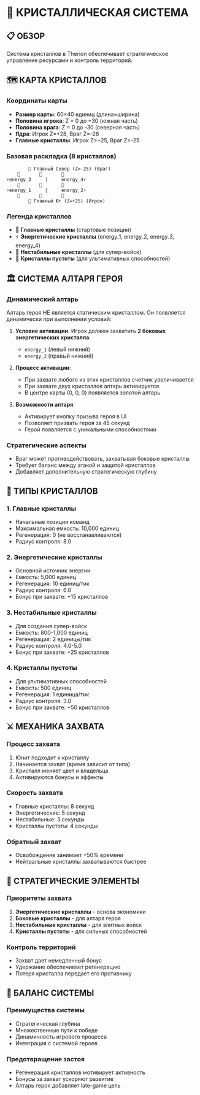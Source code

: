 # 💎 КРИСТАЛЛИЧЕСКАЯ СИСТЕМА

## 📋 **ОБЗОР**
Система кристаллов в Therion обеспечивает стратегическое управление ресурсами и контроль территорий.

## 🗺️ **КАРТА КРИСТАЛЛОВ**

### **Координаты карты**
- **Размер карты**: 60×40 единиц (длина×ширина)
- **Половина игрока**: Z = 0 до +30 (южная часть)
- **Половина врага**: Z = 0 до -30 (северная часть)  
- **Ядра**: Игрок Z=+28, Враг Z=-28
- **Главные кристаллы**: Игрок Z=+25, Враг Z=-25

### **Базовая раскладка (8 кристаллов)**
```
        🔵 Главный Север (Z=-25) (Враг)
    💎       🌌       💎
⚡energy_3     |     energy_4⚡
    💎       🌌       💎
⚡energy_1     |     energy_2⚡
    💎       🌌       💎
        🔵 Главный Юг (Z=+25) (Игрок)
```

### **Легенда кристаллов**
- 🔵 **Главные кристаллы** (стартовые позиции)
- ⚡ **Энергетические кристаллы** (energy_1, energy_2, energy_3, energy_4)
- 💎 **Нестабильные кристаллы** (для супер-войск)
- 🌌 **Кристаллы пустоты** (для ультимативных способностей)

## 🏛️ **СИСТЕМА АЛТАРЯ ГЕРОЯ**

### **Динамический алтарь**
Алтарь героя НЕ является статическим кристаллом. Он появляется динамически при выполнении условий:

1. **Условие активации**: Игрок должен захватить **2 боковых энергетических кристалла**:
   - `energy_1` (левый нижний)
   - `energy_2` (правый нижний)

2. **Процесс активации**:
   - При захвате любого из этих кристаллов счетчик увеличивается
   - При захвате двух кристаллов алтарь активируется
   - В центре карты (0, 0, 0) появляется золотой алтарь

3. **Возможности алтаря**:
   - Активирует кнопку призыва героя в UI
   - Позволяет призвать героя за 45 секунд
   - Герой появляется с уникальными способностями

### **Стратегические аспекты**
- Враг может противодействовать, захватывая боковые кристаллы
- Требует баланс между атакой и защитой кристаллов
- Добавляет дополнительную стратегическую глубину

## 🔧 **ТИПЫ КРИСТАЛЛОВ**

### **1. Главные кристаллы**
- Начальные позиции команд
- Максимальная емкость: 10,000 единиц
- Регенерация: 0 (не восстанавливаются)
- Радиус контроля: 8.0

### **2. Энергетические кристаллы**
- Основной источник энергии
- Емкость: 5,000 единиц
- Регенерация: 10 единиц/тик
- Радиус контроля: 6.0
- Бонус при захвате: +15 кристаллов

### **3. Нестабильные кристаллы**
- Для создания супер-войск
- Емкость: 800-1,000 единиц
- Регенерация: 2 единицы/тик
- Радиус контроля: 4.0-5.0
- Бонус при захвате: +25 кристаллов

### **4. Кристаллы пустоты**
- Для ультимативных способностей
- Емкость: 500 единиц
- Регенерация: 1 единица/тик
- Радиус контроля: 3.0
- Бонус при захвате: +50 кристаллов

## ⚔️ **МЕХАНИКА ЗАХВАТА**

### **Процесс захвата**
1. Юнит подходит к кристаллу
2. Начинается захват (время зависит от типа)
3. Кристалл меняет цвет и владельца
4. Активируются бонусы и эффекты

### **Скорость захвата**
- Главные кристаллы: 8 секунд
- Энергетические: 5 секунд
- Нестабильные: 3 секунды
- Кристаллы пустоты: 4 секунды

### **Обратный захват**
- Освобождение занимает +50% времени
- Нейтральные кристаллы захватываются быстрее

## 🎯 **СТРАТЕГИЧЕСКИЕ ЭЛЕМЕНТЫ**

### **Приоритеты захвата**
1. **Энергетические кристаллы** - основа экономики
2. **Боковые кристаллы** - для алтаря героя
3. **Нестабильные кристаллы** - для элитных войск
4. **Кристаллы пустоты** - для сильных способностей

### **Контроль территорий**
- Захват дает немедленный бонус
- Удержание обеспечивает регенерацию
- Потеря кристалла передает его противнику

## 🔄 **БАЛАНС СИСТЕМЫ**

### **Преимущества системы**
- Стратегическая глубина
- Множественные пути к победе
- Динамичность игрового процесса
- Интеграция с системой героев

### **Предотвращение застоя**
- Регенерация кристаллов мотивирует активность
- Бонусы за захват ускоряют развитие
- Алтарь героя добавляет late-game цель
